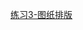 [练习3-图纸排版](https://github.com/quanbinn/Learn-Revit-the-Parametric-Way/blob/master/chapters/%E7%AB%A03-%E7%94%A8%E5%8F%82%E6%95%B0%E7%9A%84%E6%96%B9%E6%B3%95%E4%BD%BF%E7%94%A8Revit%E7%9A%84%E9%AB%98%E7%BA%A7%E5%91%BD%E4%BB%A4/%E7%BB%83%E4%B9%A03-%E5%9B%BE%E7%BA%B8%E6%8E%92%E7%89%88.md)
